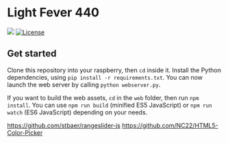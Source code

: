 # Light Fever 440

![](https://badgen.net/badge/version/0.0.1/blue)
[![License](https://img.shields.io/github/license/Asiberus/Light-Fever-440.svg)](https://github.com/Asiberus/Light-Fever-440/blob/master/LICENSE.md)

## Get started

Clone this repository into your raspberry, then `cd` inside it. Install the Python dependencies, using `pip install -r requirements.txt`. You can now launch the web server by calling `python webserver.py`.

If you want to build the web assets, `cd` in the `web` folder, then run `npm install`. You can use `npm run build` (minified ES5 JavaScript) or `npm run watch` (ES6 JavaScript) depending on your needs.

https://github.com/stbaer/rangeslider-js
https://github.com/NC22/HTML5-Color-Picker
